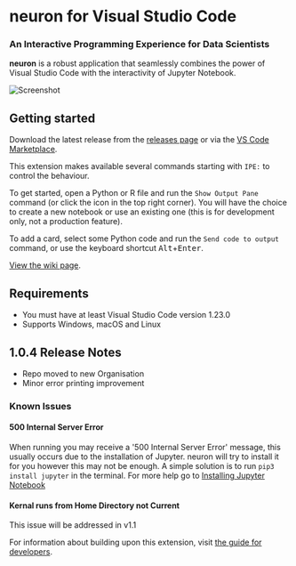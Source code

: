 # neuron for Visual Studio Code

### An Interactive Programming Experience for Data Scientists

**neuron** is a robust application that seamlessly combines the power of
Visual Studio Code with the interactivity of Jupyter Notebook.

![Screenshot](https://github.com/lorenzo2897/vscode-ipe/blob/master/screenshot.png?raw=true)

## Getting started

Download the latest release from the [releases page](https://github.com/lorenzo2897/vscode-ipe/releases) or via the [VS Code Marketplace](https://marketplace.visualstudio.com/items?itemName=neuron.neuron-IPE).

This extension makes available several commands starting with `IPE:` to control the behaviour.

To get started, open a Python or R file and run the `Show Output Pane` command (or click the icon in the top right corner). You will have the choice to create a new notebook or use an existing one (this is for development only, not a production feature).

To add a card, select some Python code and run the `Send code to output` command, or use the keyboard shortcut <kbd>Alt</kbd>+<kbd>Enter</kbd>.

[View the wiki page](https://github.com/lorenzo2897/vscode-ipe/wiki).

## Requirements

* You must have at least Visual Studio Code version 1.23.0
* Supports Windows, macOS and Linux

## 1.0.4 Release Notes

* Repo moved to new Organisation
* Minor error printing improvement

### Known Issues

#### 500 Internal Server Error

When running you may receive a '500 Internal Server Error' message, this usually occurs due to the installation of Jupyter. neuron will try to install it for you however this may not be enough. A simple solution is to run `pip3 install jupyter` in the terminal. For more help go to [Installing Jupyter Notebook](https://jupyter.readthedocs.io/en/latest/install.html)

#### Kernal runs from Home Directory not Current

This issue will be addressed in v1.1


For information about building upon this extension, visit [the guide for developers](DEVELOPING.md).
